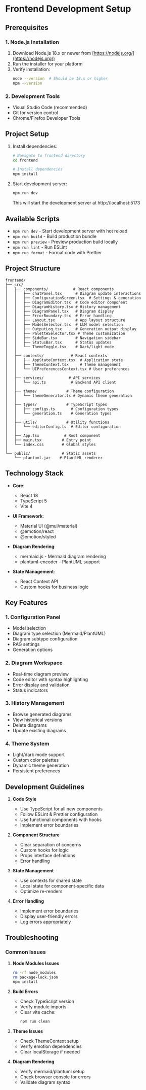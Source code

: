 # Frontend Development Setup

## Prerequisites

### 1. Node.js Installation
1. Download Node.js 18.x or newer from [https://nodejs.org/](https://nodejs.org/)
2. Run the installer for your platform
3. Verify installation:
   ```bash
   node --version  # Should be 18.x or higher
   npm --version
   ```

### 2. Development Tools
- Visual Studio Code (recommended)
- Git for version control
- Chrome/Firefox Developer Tools

## Project Setup

1. Install dependencies:
   ```bash
   # Navigate to frontend directory
   cd frontend
   
   # Install dependencies
   npm install
   ```

2. Start development server:
   ```bash
   npm run dev
   ```
   This will start the development server at http://localhost:5173

## Available Scripts

- `npm run dev` - Start development server with hot reload
- `npm run build` - Build production bundle
- `npm run preview` - Preview production build locally
- `npm run lint` - Run ESLint
- `npm run format` - Format code with Prettier

## Project Structure

```
frontend/
├── src/
│   ├── components/           # React components
│   │   ├── ChatPanel.tsx      # Diagram update interactions
│   │   ├── ConfigurationScreen.tsx  # Settings & generation
│   │   ├── DiagramEditor.tsx  # Code editor component
│   │   ├── DiagramHistory.tsx # History management
│   │   ├── DiagramPanel.tsx   # Diagram display
│   │   ├── ErrorBoundary.tsx  # Error handling
│   │   ├── Layout.tsx         # App layout structure
│   │   ├── ModelSelector.tsx  # LLM model selection
│   │   ├── OutputLog.tsx      # Generation output display
│   │   ├── PaletteSelector.tsx # Theme customization
│   │   ├── SideBar.tsx        # Navigation sidebar
│   │   ├── StatusBar.tsx      # Status updates
│   │   └── ThemeToggle.tsx    # Dark/light mode
│   │
│   ├── contexts/            # React contexts
│   │   ├── AppStateContext.tsx  # Application state
│   │   ├── ThemeContext.tsx     # Theme management
│   │   └── UIPreferencesContext.tsx # User preferences
│   │
│   ├── services/           # API services
│   │   └── api.ts           # Backend API client
│   │
│   ├── theme/             # Theme configuration
│   │   └── themeGenerator.ts # Dynamic theme generation
│   │
│   ├── types/             # TypeScript types
│   │   ├── configs.ts       # Configuration types
│   │   └── generation.ts    # Generation types
│   │
│   ├── utils/             # Utility functions
│   │   └── editorConfig.ts  # Editor configuration
│   │
│   ├── App.tsx           # Root component
│   ├── main.tsx         # Entry point
│   └── index.css        # Global styles
│
└── public/              # Static assets
    └── plantuml.jar    # PlantUML renderer
```

## Technology Stack

- **Core**:
  - React 18
  - TypeScript 5
  - Vite 4

- **UI Framework**:
  - Material UI (@mui/material)
  - @emotion/react
  - @emotion/styled

- **Diagram Rendering**:
  - mermaid.js - Mermaid diagram rendering
  - plantuml-encoder - PlantUML support

- **State Management**:
  - React Context API
  - Custom hooks for business logic

## Key Features

### 1. Configuration Panel
- Model selection
- Diagram type selection (Mermaid/PlantUML)
- Diagram subtype configuration
- RAG settings
- Generation options

### 2. Diagram Workspace
- Real-time diagram preview
- Code editor with syntax highlighting
- Error display and validation
- Status indicators

### 3. History Management
- Browse generated diagrams
- View historical versions
- Delete diagrams
- Update existing diagrams

### 4. Theme System
- Light/dark mode support
- Custom color palettes
- Dynamic theme generation
- Persistent preferences

## Development Guidelines

1. **Code Style**
   - Use TypeScript for all new components
   - Follow ESLint & Prettier configuration
   - Use functional components with hooks
   - Implement error boundaries

2. **Component Structure**
   - Clear separation of concerns
   - Custom hooks for logic
   - Props interface definitions
   - Error handling

3. **State Management**
   - Use contexts for shared state
   - Local state for component-specific data
   - Optimize re-renders

4. **Error Handling**
   - Implement error boundaries
   - Display user-friendly errors
   - Log errors appropriately

## Troubleshooting

### Common Issues

1. **Node Modules Issues**
   ```bash
   rm -rf node_modules
   rm package-lock.json
   npm install
   ```

2. **Build Errors**
   - Check TypeScript version
   - Verify module imports
   - Clear vite cache:
     ```bash
     npm run clean
     ```

3. **Theme Issues**
   - Check ThemeContext setup
   - Verify emotion dependencies
   - Clear localStorage if needed

4. **Diagram Rendering**
   - Verify mermaid/plantuml setup
   - Check browser console for errors
   - Validate diagram syntax
